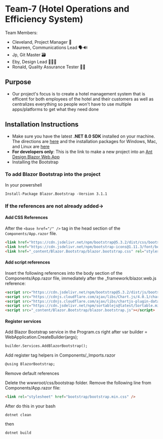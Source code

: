 # Team-7 (Hotel Operations and Efficiency System)
Team Members:
-  Cleveland, Project Manager 👔
-  Maureen, Communications Lead 🗣️🔊
-  Jp, Git Master 🗃️
-  Eby, Design Lead 👩🏻‍🎨
-  Ronald, Quality Assurance Tester 🕵🏽

## Purpose
- Our project's focus is to create a hotel management system that is efficent for both employees of the hotel and their customers as well as centralizes everything so people won't have to use multiple apps/platforms to get what they need done

## Installation Instructions
- Make sure you have the latest **.NET 8.0 SDK** installed on your machine. The directions are [here](https://learn.microsoft.com/en-us/dotnet/core/install/windows#net-installer) and the installation packages for Windows, Mac, and Linux are [here](https://dotnet.microsoft.com/en-us/download/dotnet/8.0)
- **For developers only**: This is the link to make a new project into an [Ant Design Blazor Web App](https://antblazor.com/en-US/docs/getting-started)
- Installing the Bootstrap

### To add Blazor Bootstrap into the project
In your powershell
```
Install-Package Blazor.Bootstrap -Version 3.1.1
```

### If the references are not already added->

#### Add CSS References
After the `<base href="/" />` tag in the head section of the `Components/App.razor` file.

```html
<link href="https://cdn.jsdelivr.net/npm/bootstrap@5.3.2/dist/css/bootstrap.min.css" rel="stylesheet" integrity="sha384-T3c6CoIi6uLrA9TneNEoa7RxnatzjcDSCmG1MXxSR1GAsXEV/Dwwykc2MPK8M2HN" crossorigin="anonymous">
<link href="https://cdn.jsdelivr.net/npm/bootstrap-icons@1.11.3/font/bootstrap-icons.min.css" rel="stylesheet" />
<link href="_content/Blazor.Bootstrap/blazor.bootstrap.css" rel="stylesheet" />
```

#### Add script references
Insert the following references into the body section of the Components/App.razor file, immediately after the _framework/blazor.web.js reference:
```html
<script src="https://cdn.jsdelivr.net/npm/bootstrap@5.3.2/dist/js/bootstrap.bundle.min.js" integrity="sha384-C6RzsynM9kWDrMNeT87bh95OGNyZPhcTNXj1NW7RuBCsyN/o0jlpcV8Qyq46cDfL" crossorigin="anonymous"></script>
<script src="https://cdnjs.cloudflare.com/ajax/libs/Chart.js/4.0.1/chart.umd.js" integrity="sha512-gQhCDsnnnUfaRzD8k1L5llCCV6O9HN09zClIzzeJ8OJ9MpGmIlCxm+pdCkqTwqJ4JcjbojFr79rl2F1mzcoLMQ==" crossorigin="anonymous" referrerpolicy="no-referrer"></script>
<script src="https://cdnjs.cloudflare.com/ajax/libs/chartjs-plugin-datalabels/2.2.0/chartjs-plugin-datalabels.min.js" integrity="sha512-JPcRR8yFa8mmCsfrw4TNte1ZvF1e3+1SdGMslZvmrzDYxS69J7J49vkFL8u6u8PlPJK+H3voElBtUCzaXj+6ig==" crossorigin="anonymous" referrerpolicy="no-referrer"></script>
<script src="https://cdn.jsdelivr.net/npm/sortablejs@latest/Sortable.min.js"></script>
<script src="_content/Blazor.Bootstrap/blazor.bootstrap.js"></script>
```
#### Register services
Add Blazor Bootstrap service in the Program.cs right after var builder = WebApplication.CreateBuilder(args);

```html
builder.Services.AddBlazorBootstrap();
```
Add register tag helpers in Components/_Imports.razor
```html
@using BlazorBootstrap;
```

Remove default references

Delete the wwwroot/css/bootstrap folder.
Remove the following line from Components/App.razor file:
```html
<link rel="stylesheet" href="bootstrap/bootstrap.min.css" />
```

After do this in your bash 
```
dotnet clean
```
then 
```
dotnet build
```

